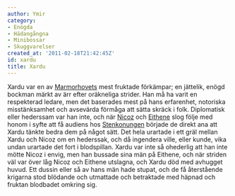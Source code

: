 ```yaml
---
author: Ymir
category:
- Enögda
- Hädangångna
- Minibossar
- Skuggvarelser
created_at: '2011-02-18T21:42:45Z'
id: xardu
title: Xardu
---
```

Xardu var en av [Marmorhovets] mest fruktade förkämpar; en jättelik, enögd bockman märkt av ärr efter oräkneliga strider. Han må ha varit en respekterad ledare, men det baserades mest på hans erfarenhet, notoriska misstänksamhet och avsevärda förmåga att sätta skräck i folk. Diplomatisk eller hederssam var han inte, och när [Nicoz] och [Eithene] slog följe med honom i syfte att få audiens hos [Stenkonungen] började de direkt ana att Xardu tänkte bedra dem på något sätt. Det hela urartade i ett gräl mellan Xardu och Nicoz om en hederssak, och då ingendera ville, eller kunde, vika undan urartade det fort i blodspillan. Xardu var inte så ohederlig att han inte mötte Nicoz i envig, men han bussade sina män på Eithene, och när striden väl var över låg Nicoz och Eithene utslagna, och Xardu död med avhugget huvud. Ett dussin eller så av hans män hade stupat, och de få återstående krigarna stod blödande och utmattade och betraktade med häpnad och fruktan blodbadet omkring sig.

  [Marmorhovets]: Marmorhovet
  [Nicoz]: Nicoz
  [Eithene]: Eithene
  [Stenkonungen]: Stenkonungen